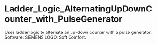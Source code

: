 # Ladder_Logic_AlternatingUpDownCounter_with_PulseGenerator
Uses ladder logic to alternate an up-down counter with a pulse generator. Software: SIEMENS LOGO! Soft Comfort.
